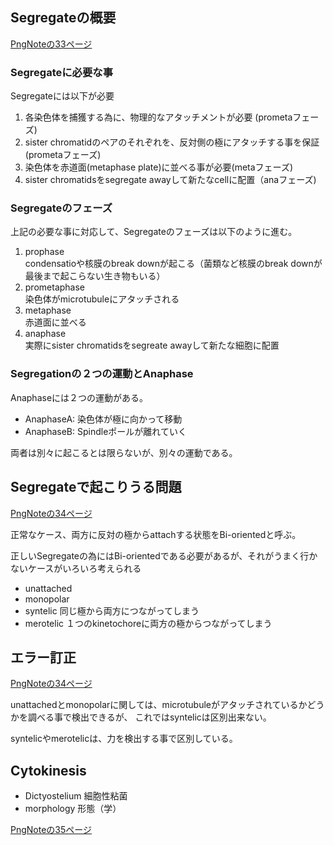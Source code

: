 ## Segregateの概要

[PngNoteの33ページ](https://karino2.github.io/ImageGallery/CellBiology706x2.html#lg=1&slide=32)

### Segregateに必要な事

Segregateには以下が必要

1. 各染色体を捕獲する為に、物理的なアタッチメントが必要 (prometaフェーズ)
2. sister chromatidのペアのそれぞれを、反対側の極にアタッチする事を保証 (prometaフェーズ)
3. 染色体を赤道面(metaphase plate)に並べる事が必要(metaフェーズ)
4. sister chromatidsをsegregate awayして新たなcellに配置（anaフェーズ)

### Segregateのフェーズ

上記の必要な事に対応して、Segregateのフェーズは以下のように進む。

1. prophase  
condensatioや核膜のbreak downが起こる（菌類など核膜のbreak downが最後まで起こらない生き物もいる）
2. prometaphase  
染色体がmicrotubuleにアタッチされる
3. metaphase  
赤道面に並べる
4. anaphase  
実際にsister chromatidsをsegreate awayして新たな細胞に配置

### Segregationの２つの運動とAnaphase

Anaphaseには２つの運動がある。

- AnaphaseA: 染色体が極に向かって移動
- AnaphaseB: Spindleポールが離れていく

両者は別々に起こるとは限らないが、別々の運動である。

## Segregateで起こりうる問題

[PngNoteの34ページ](https://karino2.github.io/ImageGallery/CellBiology706x2.html#lg=1&slide=33)

正常なケース、両方に反対の極からattachする状態をBi-orientedと呼ぶ。

正しいSegregateの為にはBi-orientedである必要があるが、それがうまく行かないケースがいろいろ考えられる

- unattached
- monopolar
- syntelic 同じ極から両方につながってしまう
- merotelic １つのkinetochoreに両方の極からつながってしまう

## エラー訂正

[PngNoteの34ページ](https://karino2.github.io/ImageGallery/CellBiology706x2.html#lg=1&slide=33)

unattachedとmonopolarに関しては、microtubuleがアタッチされているかどうかを調べる事で検出できるが、
これではsyntelicは区別出来ない。

syntelicやmerotelicは、力を検出する事で区別している。

## Cytokinesis

- Dictyostelium 細胞性粘菌
- morphology 形態（学）

[PngNoteの35ページ](https://karino2.github.io/ImageGallery/CellBiology706x2.html#lg=1&slide=34)
